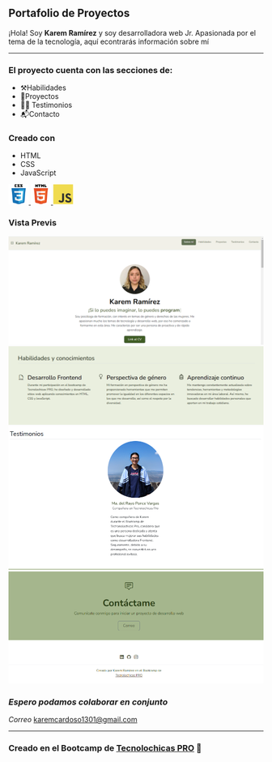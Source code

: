 ## Portafolio de Proyectos

¡Hola! Soy **Karem Ramírez** y soy desarrolladora web Jr. Apasionada por el tema de la tecnología, aquí econtrarás información sobre mí

_______
### El proyecto cuenta con las secciones de:

- ⚒️Habilidades 
- 📄Proyectos
- 🙍‍♀️ Testimonios
- 📬Contacto

### Creado con
- HTML
- CSS
- JavaScript

<a href="https://www.w3schools.com/css/" target="_blank"> <img src="https://raw.githubusercontent.com/devicons/devicon/master/icons/css3/css3-original-wordmark.svg" alt="css3" width="40" height="40"/> </a>
    <a href="https://www.w3.org/html/" target="_blank"> <img src="https://raw.githubusercontent.com/devicons/devicon/master/icons/html5/html5-original-wordmark.svg" alt="html5" width="40" height="40"/> </a>
    <a href="https://developer.mozilla.org/en-US/docs/Web/JavaScript" target="_blank"> <img src="https://raw.githubusercontent.com/devicons/devicon/master/icons/javascript/javascript-original.svg" alt="javascript" width="40" height="40"/> </a>
    
### Vista Previs
![Proyecto](assets/Captura%20sobre%20mi.png)
![Proyecto](assets/Captura%202%20conocimientos.png)
![Proyecto](assets/captura%203%20testimonios.png)
![Proyecto](assets/captura%203%20contacto.png)

### *Espero podamos colaborar en conjunto*
*Correo*
[karemcardoso1301@gmail.com](mailto:karemcardoso1301@gmail.com)

_______________
### Creado en el Bootcamp de [Tecnolochicas PRO](https://tecnolochicas.mx/) 💜